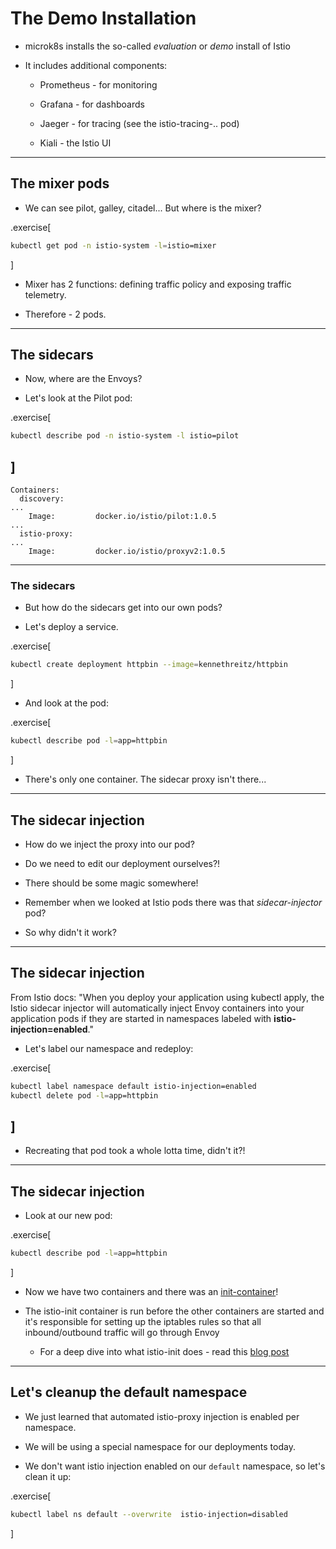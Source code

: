 # The Demo Installation

- microk8s installs the so-called _evaluation_ or _demo_ install of Istio

- It includes additional components:

  - Prometheus - for monitoring

  - Grafana - for dashboards

  - Jaeger - for tracing (see the istio-tracing-.. pod)

  - Kiali - the Istio UI 

---
## The mixer pods

- We can see pilot, galley, citadel... But where is the mixer?

.exercise[
```bash
kubectl get pod -n istio-system -l=istio=mixer
```
]

- Mixer has 2 functions: defining traffic policy and exposing traffic telemetry. 

- Therefore - 2 pods.

---
## The sidecars

- Now, where are the Envoys?

- Let's look at the Pilot pod:

.exercise[
```bash
kubectl describe pod -n istio-system -l istio=pilot
```
]
--

```
Containers:
  discovery:
...
    Image:         docker.io/istio/pilot:1.0.5
...
  istio-proxy:
...
    Image:         docker.io/istio/proxyv2:1.0.5
```
---

### The sidecars

- But how do the sidecars get into our own pods?

- Let's deploy a service.

.exercise[
```bash
kubectl create deployment httpbin --image=kennethreitz/httpbin
```
]

- And look at the pod: 

.exercise[
```bash
kubectl describe pod -l=app=httpbin
```
]

- There's only one container. The sidecar proxy isn't there...

---

## The sidecar injection

- How do we inject the proxy into our pod?

- Do we need to edit our deployment ourselves?!

- There should be some magic somewhere!

- Remember when we looked at Istio pods there was that *sidecar-injector* pod?

- So why didn't it work?

---

## The sidecar injection

From Istio docs:
"When you deploy your application using kubectl apply, the Istio sidecar injector will automatically inject Envoy containers into your application pods if they are started in namespaces labeled with **istio-injection=enabled**."

- Let's label our namespace and redeploy:

.exercise[
```bash
kubectl label namespace default istio-injection=enabled
kubectl delete pod -l=app=httpbin
```
]
--

- Recreating that pod took a whole lotta time, didn't it?!

---

## The sidecar injection

- Look at our new pod:

.exercise[
```bash
kubectl describe pod -l=app=httpbin
```
]

- Now we have two containers and there was an [init-container](https://kubernetes.io/docs/concepts/workloads/pods/init-containers/)!

- The istio-init container is run before the other containers are started and it's responsible for setting up the iptables rules so that all inbound/outbound traffic will go through Envoy

  - For a deep dive into what istio-init does - read this [blog post](https://medium.com/faun/understanding-how-envoy-sidecar-intercept-and-route-traffic-in-istio-service-mesh-20fea2a78833)

---

## Let's cleanup the default namespace

- We just learned that automated istio-proxy injection is enabled per namespace.

- We will be using a special namespace for our deployments today.

- We don't want istio injection enabled on our `default` namespace, so let's clean it up:

.exercise[
```bash
kubectl label ns default --overwrite  istio-injection=disabled
```
]

